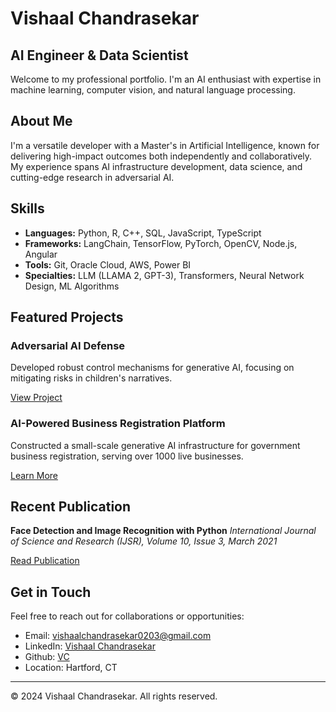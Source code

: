 # Vishaal Chandrasekar

## AI Engineer & Data Scientist

Welcome to my professional portfolio. I'm an AI enthusiast with expertise in machine learning, computer vision, and natural language processing.

## About Me

I'm a versatile developer with a Master's in Artificial Intelligence, known for delivering high-impact outcomes both independently and collaboratively. My experience spans AI infrastructure development, data science, and cutting-edge research in adversarial AI.

## Skills

- **Languages:** Python, R, C++, SQL, JavaScript, TypeScript
- **Frameworks:** LangChain, TensorFlow, PyTorch, OpenCV, Node.js, Angular
- **Tools:** Git, Oracle Cloud, AWS, Power BI
- **Specialties:** LLM (LLAMA 2, GPT-3), Transformers, Neural Network Design, ML Algorithms

## Featured Projects

### Adversarial AI Defense
Developed robust control mechanisms for generative AI, focusing on mitigating risks in children's narratives.

[View Project](https://github.com/VishaalChandrasekar0203/Controlling-Adversary-AI)

### AI-Powered Business Registration Platform
Constructed a small-scale generative AI infrastructure for government business registration, serving over 1000 live businesses.

[Learn More](#)

## Recent Publication

**Face Detection and Image Recognition with Python**
*International Journal of Science and Research (IJSR), Volume 10, Issue 3, March 2021*

[Read Publication](https://www.ijsr.net/archive/v10i3/SR21128195050.pdf)

## Get in Touch

Feel free to reach out for collaborations or opportunities:

- Email: [vishaalchandrasekar0203@gmail.com](mailto:vishaalchandrasekar0203@gmail.com)
- LinkedIn: [Vishaal Chandrasekar](https://www.linkedin.com/in/vishaalchandrasekar/)
- Github: [VC](https://github.com/VishaalChandrasekar0203)
- Location: Hartford, CT

---

© 2024 Vishaal Chandrasekar. All rights reserved.
